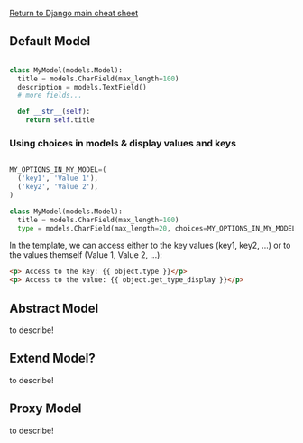 
[Return to Django main cheat sheet](../README.md)


## Default Model

```python

class MyModel(models.Model):
  title = models.CharField(max_length=100)
  description = models.TextField()
  # more fields...

  def __str__(self):
    return self.title

```

### Using choices in models & display values and keys



```python

MY_OPTIONS_IN_MY_MODEL=(
  ('key1', 'Value 1'),
  ('key2', 'Value 2'),
)

class MyModel(models.Model):
  title = models.CharField(max_length=100)
  type = models.CharField(max_length=20, choices=MY_OPTIONS_IN_MY_MODEL)

```
In the template, we can access either to the key values (key1, key2, ...) or to the values themself (Value 1, Value 2, ...):
```html
<p> Access to the key: {{ object.type }}</p>
<p> Access to the value: {{ object.get_type_display }}</p>

```

## Abstract Model

to describe!

## Extend Model?

to describe!

## Proxy Model

to describe!

